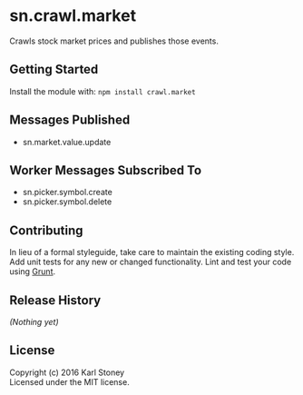 # sn.crawl.market 
Crawls stock market prices and publishes those events.

## Getting Started
Install the module with: `npm install crawl.market`

## Messages Published
  - sn.market.value.update

## Worker Messages Subscribed To
  - sn.picker.symbol.create
  - sn.picker.symbol.delete

## Contributing
In lieu of a formal styleguide, take care to maintain the existing coding style. Add unit tests for any new or changed functionality. Lint and test your code using [Grunt](http://gruntjs.com/).

## Release History
_(Nothing yet)_

## License
Copyright (c) 2016 Karl Stoney  
Licensed under the MIT license.

